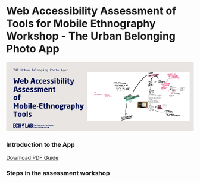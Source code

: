 # Web Accessibility Assessment of Tools for Mobile Ethnography Workshop - The Urban Belonging Photo App

![Logo](UBTHUMBNAIL.png)


### Introduction to the App

[Download PDF Guide](https://github.com/ECHOlab-DTU/UB-App-Accessibility-Development/blob/main/EXAMPLE%20UB%20APP.pdf)

### Steps in the assessment workshop

